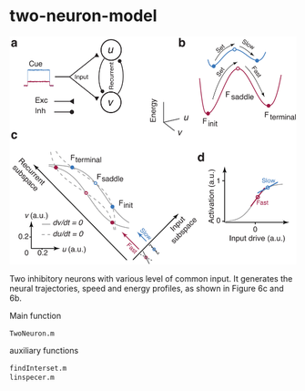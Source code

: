 # two-neuron-model
<p align="center">
  <img src="TwoNeuron.png" height="400" >
</p>
Two inhibitory neurons with various level of common input.
It generates the neural trajectories, speed and energy profiles, as shown in Figure 6c and 6b.

Main function 

  	TwoNeuron.m
	
auxiliary functions 

  	findInterset.m 
  	linspecer.m
